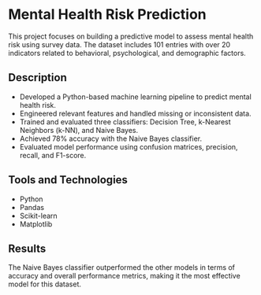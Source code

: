 # Mental Health Risk Prediction

This project focuses on building a predictive model to assess mental health risk using survey data. The dataset includes 101 entries with over 20 indicators related to behavioral, psychological, and demographic factors.

## Description

- Developed a Python-based machine learning pipeline to predict mental health risk.
- Engineered relevant features and handled missing or inconsistent data.
- Trained and evaluated three classifiers: Decision Tree, k-Nearest Neighbors (k-NN), and Naive Bayes.
- Achieved 78% accuracy with the Naive Bayes classifier.
- Evaluated model performance using confusion matrices, precision, recall, and F1-score.

## Tools and Technologies

- Python
- Pandas
- Scikit-learn
- Matplotlib

## Results

The Naive Bayes classifier outperformed the other models in terms of accuracy and overall performance metrics, making it the most effective model for this dataset.



